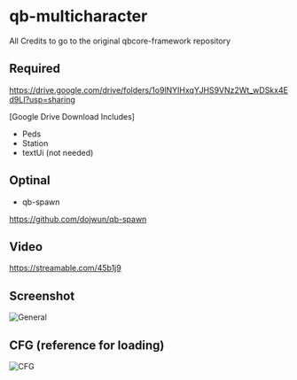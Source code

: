 # qb-multicharacter
All Credits to go to the original qbcore-framework repository





## Required

https://drive.google.com/drive/folders/1o9lNYIHxqYJHS9VNz2Wt_wDSkx4Ed9LI?usp=sharing

[Google Drive Download Includes] 
- Peds
- Station
- textUi (not needed)

## Optinal 
- qb-spawn

https://github.com/dojwun/qb-spawn


## Video
https://streamable.com/45b1j9

## Screenshot
![General](https://i.imgur.com/gmNCQuF.png)

## CFG (reference for loading)
![CFG](https://i.imgur.com/m7X0TIu.png)
